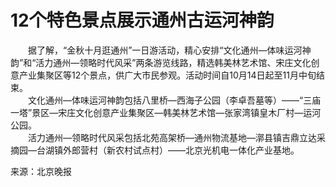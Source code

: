 # 12个特色景点展示通州古运河神韵  

&emsp;&emsp;据了解，“金秋十月逛通州”一日游活动，精心安排“文化通州—体味运河神韵”和“活力通州—领略时代风采”两条游览线路，精选韩美林艺术馆、宋庄文化创意产业集聚区等12个景点，供广大市民参观。活动时间自10月14日起至11月中旬结束。  
&emsp;&emsp;文化通州—体味运河神韵包括八里桥—西海子公园（李卓吾墓等）——“三庙一塔”景区—宋庄文化创意产业集聚区—韩美林艺术馆—张家湾镇皇木厂村—运河公园。  
&emsp;&emsp;活力通州—领略时代风采包括北苑高架桥—通州物流基地—漷县镇吉鼎立达采摘园—台湖镇外郎营村（新农村试点村）——北京光机电一体化产业基地。  

来源：北京晚报  

